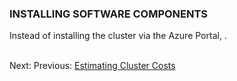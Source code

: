 
### **INSTALLING SOFTWARE COMPONENTS**
Instead of installing the cluster via the Azure Portal, .



\
Next: 
Previous: [Estimating Cluster Costs](.\02_costs.html)
